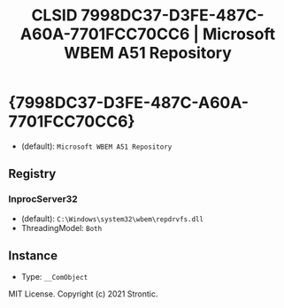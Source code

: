 ﻿---
title: "CLSID 7998DC37-D3FE-487C-A60A-7701FCC70CC6 | Microsoft WBEM A51 Repository"
excerpt: What is COM-Object CLSID 7998DC37-D3FE-487C-A60A-7701FCC70CC6?
---

# {7998DC37-D3FE-487C-A60A-7701FCC70CC6}

* (default): `Microsoft WBEM A51 Repository`

## Registry


### InprocServer32

* (default): `C:\Windows\system32\wbem\repdrvfs.dll`
* ThreadingModel: `Both`

## Instance

* Type: `__ComObject`

MIT License. Copyright (c) 2021 Strontic.


